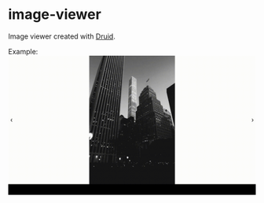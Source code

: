 # image-viewer
Image viewer created with [Druid](https://github.com/linebender/druid).

Example:
![Example of app](example.gif)
